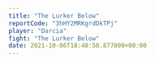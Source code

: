 ```yaml
---
title: "The Lurker Below"
reportCode: "3hHY2MRKgrdDkTPj"
player: "Darcia"
fight: "The Lurker Below"
date: 2021-10-06T18:48:50.877000+00:00
---
```

